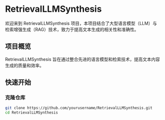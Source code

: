 # RetrievalLLMSynthesis

欢迎来到 RetrievalLLMSynthesis 项目，本项目结合了大型语言模型（LLM）与检索增强生成（RAG）技术，致力于提高文本生成的相关性和准确性。

## 项目概览

RetrievalLLMSynthesis 旨在通过整合先进的语言模型和检索技术，提高文本内容生成的质量和效率。

## 快速开始

### 克隆仓库

```bash
git clone https://github.com/yourusername/RetrievalLLMSynthesis.git
cd RetrievalLLMSynthesis
